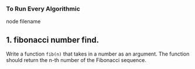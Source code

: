 ### To Run Every Algorithmic
node filename

## 1. fibonacci number find.
Write a function `fib(n)` that takes in a number as an argument. The function should return the n-th number of the Fibonacci sequence.  